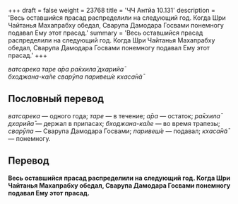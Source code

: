 +++
draft = false
weight = 23768
title = 'ЧЧ Антйа 10.131'
description = 'Весь оставшийся прасад распределили на следующий год. Когда Шри Чайтанья Махапрабху обедал, Сварупа Дамодара Госвами понемногу подавал Ему этот прасад.'
summary = 'Весь оставшийся прасад распределили на следующий год. Когда Шри Чайтанья Махапрабху обедал, Сварупа Дамодара Госвами понемногу подавал Ему этот прасад.'
+++

_ватсарека таре а̄ра ра̄кхила̄ дхарийа̄  
бходжана-ка̄ле сварӯпа паривеш́е кхаса̄н̃а̄_

## Пословный перевод

_ватсарека_ — одного года; _таре_ — в течение; _а̄ра_ — остаток; _ра̄кхила̄_ _дхарийа̄_ — держал в припасах; _бходжана_\-_ка̄ле_ — во время трапезы; _сварӯпа_ — Сварупа Дамодара Госвами; _паривеш́е_ — подавал; _кхаса̄н̃а̄_ — понемногу.

## Перевод

**Весь оставшийся прасад распределили на следующий год. Когда Шри Чайтанья Махапрабху обедал, Сварупа Дамодара Госвами понемногу подавал Ему этот прасад.**
